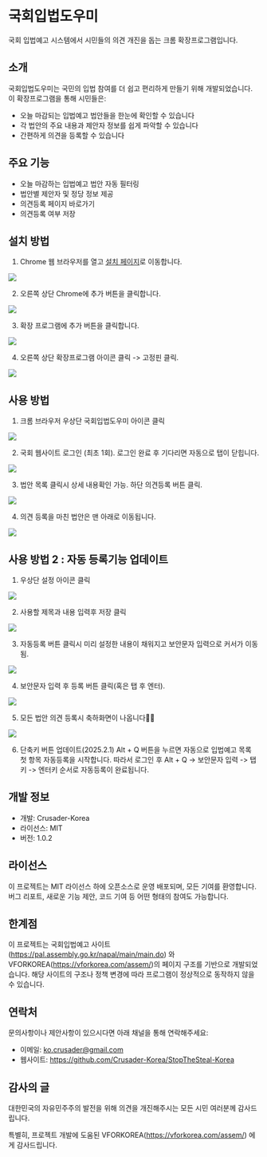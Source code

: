 # 국회입법도우미

국회 입법예고 시스템에서 시민들의 의견 개진을 돕는 크롬 확장프로그램입니다.

## 소개

국회입법도우미는 국민의 입법 참여를 더 쉽고 편리하게 만들기 위해 개발되었습니다. 이 확장프로그램을 통해 시민들은:

- 오늘 마감되는 입법예고 법안들을 한눈에 확인할 수 있습니다
- 각 법안의 주요 내용과 제안자 정보를 쉽게 파악할 수 있습니다
- 간편하게 의견을 등록할 수 있습니다

## 주요 기능

- 오늘 마감하는 입법예고 법안 자동 필터링
- 법안별 제안자 및 정당 정보 제공
- 의견등록 페이지 바로가기
- 의견등록 여부 저장

## 설치 방법

1. Chrome 웹 브라우저를 열고 [설치 페이지](https://chromewebstore.google.com/detail/%EA%B5%AD%ED%9A%8C%EC%9E%85%EB%B2%95%EC%98%88%EA%B3%A0-%EB%8F%84%EC%9A%B0%EB%AF%B8/kjmcflcbfmffcbklmogifcpilcngnima)로 이동합니다.
<img src="./images/설치1.png" />

2. 오른쪽 상단 Chrome에 추가 버튼을 클릭합니다.
<img src="./images/설치2.png" />

3. 확장 프로그램에 추가 버튼을 클릭합니다.
<img src="./images/설치3.png" />

4. 오른쪽 상단 확장프로그램 아이콘 클릭 -> 고정핀 클릭.
<img src="./images/설치4.png" />

## 사용 방법

1. 크롬 브라우저 우상단 국회입법도우미 아이콘 클릭
<img src="./images/사용법0.jpg" />

2. 국회 웹사이트 로그인 (최초 1회). 로그인 완료 후 기다리면 자동으로 탭이 닫힙니다.
<img src="./images/사용법1.jpg" />

3. 법안 목록 클릭시 상세 내용확인 가능. 하단 의견등록 버튼 클릭.
<img src="./images/사용법2.jpg" />

4. 의견 등록을 마친 법안은 맨 아래로 이동됩니다.
<img src="./images/사용법3.jpg" />

## 사용 방법 2 : 자동 등록기능 업데이트
   
1. 우상단 설정 아이콘 클릭
<img src="./images/자동등록1.png" />

2. 사용할 제목과 내용 입력후 저장 클릭
<img src="./images/자동등록2.png" />

3. 자동등록 버튼 클릭시 미리 설정한 내용이 채워지고 보안문자 입력으로 커서가 이동 됨.
<img src="./images/자동등록3.png" />

4. 보안문자 입력 후 등록 버튼 클릭(혹은 탭 후 엔터).
<img src="./images/자동등록4.png" />

5. 모든 법안 의견 등록시 축하화면이 나옵니다🎉🎉
<img src="./images/자동등록5.png" />

6. 단축키 버튼 업데이트(2025.2.1)
Alt + Q 버튼을 누르면 자동으로 입법예고 목록 첫 항목 자동등록을 시작합니다.
따라서 로그인 후 Alt + Q -> 보안문자 입력 -> 탭키 -> 엔터키 순서로 자동등록이 완료됩니다.

## 개발 정보

- 개발: Crusader-Korea
- 라이선스: MIT
- 버전: 1.0.2

## 라이선스

이 프로젝트는 MIT 라이선스 하에 오픈소스로 운영 배포되며, 모든 기여를 환영합니다. 버그 리포트, 새로운 기능 제안, 코드 기여 등 어떤 형태의 참여도 가능합니다.

## 한계점

이 프로젝트는 국회입법예고 사이트(https://pal.assembly.go.kr/napal/main/main.do) 와 VFORKOREA(https://vforkorea.com/assem/)의 페이지 구조를 기반으로 개발되었습니다. 해당 사이트의 구조나 정책 변경에 따라 프로그램이 정상적으로 동작하지 않을 수 있습니다.

## 연락처

문의사항이나 제안사항이 있으시다면 아래 채널을 통해 연락해주세요:

- 이메일: ko.crusader@gmail.com
- 웹사이트: https://github.com/Crusader-Korea/StopTheSteal-Korea

## 감사의 글

대한민국의 자유민주주의 발전을 위해 의견을 개진해주시는 모든 시민 여러분께 감사드립니다. 

특별히, 프로젝트 개발에 도움된 VFORKOREA(https://vforkorea.com/assem/) 에게 감사드립니다.